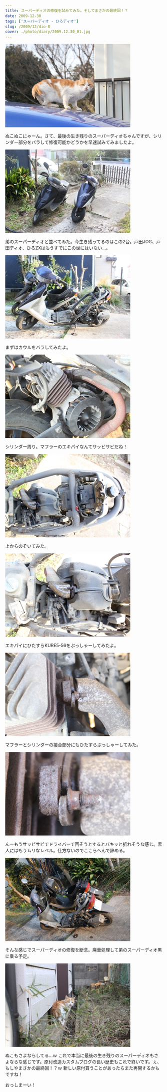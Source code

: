 ```yaml
---
title: スーパーディオの修復を試みてみた。そしてまさかの最終回！？
date: 2009-12-30
tags: ['スーパーディオ - ひろディオ']
slug: /2009/12/dio-8
cover: ./photo/diary/2009.12.30_01.jpg
---
```



<div class="center spacing"><img class="img-fluid" src="./photo/diary/2009.12.30_01.jpg" alt=""></div>
<p class="sentence spacing10">ぬこぬこにゃーん。さて、最後の生き残りのスーパーディオちゃんですが、シリンダー部分をバラして修復可能かどうかを早速試みてみましたよ。</p>
<div class="center spacing"><img class="img-fluid" src="./photo/diary/2009.12.30_02.jpg" alt=""></div>
<p class="sentence spacing10">弟のスーパーディオと並べてみた。今生き残ってるのはこの2台。戸田JOG、戸田ディオ、ひろZXはもうすでにこの世にはいない...。</p>
<div class="center spacing"><img class="img-fluid" src="./photo/diary/2009.12.30_03.jpg" alt=""></div>
<p class="sentence spacing10">まずはカウルをバラしてみたよ。</p>
<div class="center spacing"><img class="img-fluid" src="./photo/diary/2009.12.30_04.jpg" alt=""></div>
<p class="sentence spacing10">シリンダー周り。マフラーのエキパイなんてサッビサビだね！</p>
<div class="center spacing"><img class="img-fluid" src="./photo/diary/2009.12.30_05.jpg" alt=""></div>
<p class="sentence spacing10">上からのぞいてみた。</p>
<div class="center spacing"><img class="img-fluid" src="./photo/diary/2009.12.30_06.jpg" alt=""></div>
<p class="sentence spacing10">エキパイにひたすらKURE5-56をぷっしゃーしてみたよ。</p>
<div class="center spacing"><img class="img-fluid" src="./photo/diary/2009.12.30_07.jpg" alt=""></div>
<p class="sentence spacing10">マフラーとシリンダーの接合部分にもひたすらぷっしゃーしてみた。</p>
<div class="center spacing"><img class="img-fluid" src="./photo/diary/2009.12.30_08.jpg" alt=""></div>
<p class="sentence spacing10">んーもうサッビサビでドライバーで回そうとするとバキッと折れそうな感じ。素人にはもうムリなレベル。仕方ないのでここらへんで諦める。</p>
<div class="center spacing"><img class="img-fluid" src="./photo/diary/2009.12.30_09.jpg" alt=""></div>
<p class="sentence spacing10">そんな感じでスーパーディオの修復を断念。廃車処理して弟のスーパーディオ黒に乗る予定。</p>
<div class="center spacing"><img class="img-fluid" src="./photo/diary/2009.12.30_10.jpg" alt=""></div>
<p class="sentence spacing10">ぬこもさよならしてる...ｗ これで本当に最後の生き残りのスーパーディオもさよならな感じです。原付改造カスタムブログの長い歴史もこれで終いです。ぇ、もしやまさかの最終回！？ｗ 新しい原付買うことがあったらまた再開するかもですね！</p>
<p class="sentence">おっしまーい！</p>

